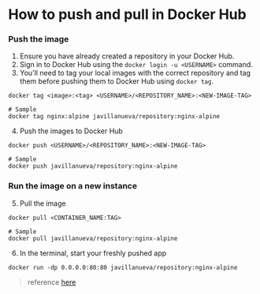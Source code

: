 # How to push and pull in Docker Hub
  
### Push the image
1. Ensure you have already created a repository in your Docker Hub.
2. Sign in to Docker Hub using the `docker login -u <USERNAME>` command.
3. You'll need to tag your local images with the correct repository and tag them before pushing them to Docker Hub using `docker tag`.
```
docker tag <image>:<tag> <USERNAME>/<REPOSITORY_NAME>:<NEW-IMAGE-TAG>

# Sample
docker tag nginx:alpine javillanueva/repository:nginx-alpine
```

4. Push the images to Docker Hub
```
docker push <USERNAME>/<REPOSITORY_NAME>:<NEW-IMAGE-TAG>

# Sample
docker push javillanueva/repository:nginx-alpine
```

### Run the image on a new instance
5. Pull the image
```
docker pull <CONTAINER_NAME:TAG>

# Sample
docker pull javillanueva/repository:nginx-alpine
```

6. In the terminal, start your freshly pushed app
```
docker run -dp 0.0.0.0:80:80 javillanueva/repository:nginx-alpine
```

> reference [here](https://docs.docker.com/get-started/workshop/04_sharing_app/)
